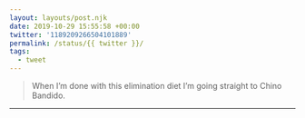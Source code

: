 ```yaml
---
layout: layouts/post.njk
date: 2019-10-29 15:55:58 +00:00
twitter: '1189209266504101889'
permalink: /status/{{ twitter }}/
tags: 
  - tweet
---
```


> When I’m done with this elimination diet I’m going straight to Chino Bandido.

---
